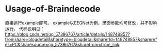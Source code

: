 # Usage-of-Braindecode
直接运行example即可。
example以EEGNet为例，里面参数均可修改，并不影响运行。
代码说明见：
https://blog.csdn.net/qq_57396767/article/details/148748857?fromshare=blogdetail&sharetype=blogdetail&sharerId=148748857&sharerefer=PC&sharesource=qq_57396767&sharefrom=from_link
